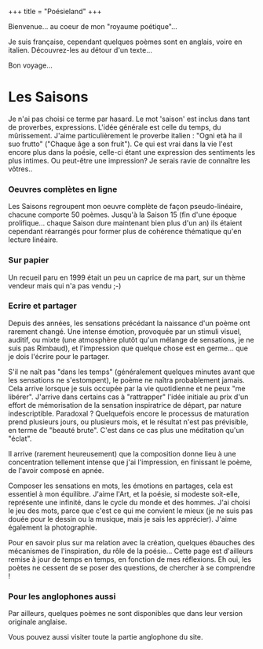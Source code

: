 +++
title = "Poésieland"
+++

Bienvenue... au coeur de mon "royaume poétique"...

Je suis française, cependant quelques poèmes sont en anglais, voire en italien. Découvrez-les au détour d'un texte...

Bon voyage...

# Les Saisons
Je n'ai pas choisi ce terme par hasard. Le mot 'saison' est inclus dans tant de proverbes, expressions. L'idée générale est celle du temps, du mûrissement. J'aime particulièrement le proverbe italien : "Ogni età ha il suo frutto" ("Chaque âge a son fruit"). Ce qui est vrai dans la vie l'est encore plus dans la poésie, celle-ci étant une expression des sentiments les plus intimes. Ou peut-être une impression? Je serais ravie de connaître les vôtres..

### Oeuvres complètes en ligne
Les Saisons regroupent mon oeuvre complète de façon pseudo-linéaire, chacune comporte 50 poèmes. Jusqu'à la Saison 15 (fin d'une époque prolifique... chaque Saison dure maintenant bien plus d'un an) ils étaient cependant réarrangés pour former plus de cohérence thématique qu'en lecture linéaire.

### Sur papier
Un recueil paru en 1999 était un peu un caprice de ma part, sur un thème vendeur mais qui n'a pas vendu ;-)

### Ecrire et partager
Depuis des années, les sensations précédant la naissance d'un poème ont rarement changé. Une intense émotion, provoquée par un stimuli visuel, auditif, ou mixte (une atmosphère plutôt qu'un mélange de sensations, je ne suis pas Rimbaud), et l'impression que quelque chose est en germe... que je dois l'écrire pour le partager.

S'il ne naît pas "dans les temps" (généralement quelques minutes avant que les sensations ne s'estompent), le poème ne naîtra probablement jamais. Cela arrive lorsque je suis occupée par la vie quotidienne et ne peux "me libérer". J'arrive dans certains cas à "rattrapper" l'idée initiale au prix d'un effort de mémorisation de la sensation inspiratrice de départ, par nature indescriptible. Paradoxal ? Quelquefois encore le processus de maturation prend plusieurs jours, ou plusieurs mois, et le résultat n'est pas prévisible, en terme de "beauté brute". C'est dans ce cas plus une méditation qu'un "éclat".

Il arrive (rarement heureusement) que la composition donne lieu à une concentration tellement intense que j'ai l'impression, en finissant le poème, de l'avoir composé en apnée.

Composer les sensations en mots, les émotions en partages, cela est essentiel à mon équilibre. J'aime l'Art, et la poésie, si modeste soit-elle, représente une infinité, dans le cycle du monde et des hommes. J'ai choisi le jeu des mots, parce que c'est ce qui me convient le mieux (je ne suis pas douée pour le dessin ou la musique, mais je sais les apprécier). J'aime également la photographie.

Pour en savoir plus sur ma relation avec la création, quelques ébauches des mécanismes de l'inspiration, du rôle de la poésie... Cette page est d'ailleurs remise à jour de temps en temps, en fonction de mes réflexions. Eh oui, les poètes ne cessent de se poser des questions, de chercher à se comprendre !

### Pour les anglophones aussi
Par ailleurs, quelques poèmes ne sont disponibles que dans leur version originale anglaise.

Vous pouvez aussi visiter toute la partie anglophone du site.